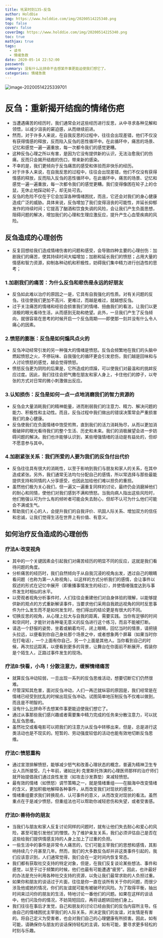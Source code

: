 ```yaml
---
title: 吼呆时刻135-反刍
author: HoldDie
img: https://www.holddie.com/img/20200514225340.png
top: false
cover: false
coverImg: https://www.holddie.com/img/20200514225340.png
toc: true
mathjax: true
tags:
  - 读书
  - 情绪急救
date: 2020-05-14 22:52:00
password:
summary: 没有什么比拼命不去想某件事更能迫使我们想它了。
categories: 情绪急救
---
```


![image-20200514225339701](https://www.holddie.com/img/20200514225340.png)

# 反刍：重新揭开结痂的情绪伤疤

- 当遭遇痛苦的经历时，我们通常会对这些经历进行反思，从中寻求各种见解和领悟，以减少沮丧的窘迫感，从而继续前进。
- 然而，对于许多人来说，在自我反思的过程中，往往会出现差错，他们不仅没有获得情感的释放，反而陷入反刍的恶性循环中。在此循环中，痛苦的场景、记忆和感觉一遍一遍重放，每一次都令我们的感觉更糟。
- 这种反刍心理之所以有害，是因为它没有提供新的认识，无法治愈我们的伤痛，反而只会揭开结痂的伤口，带来新的感染。
- 不幸的是，我们更倾向于反刍痛苦的感受和体验而非快乐的经历。
- 对于许多人来说，在自我反思的过程中，往往会出现差错，他们不仅没有获得情感的释放，反而陷入反刍的恶性循环中。在此循环中，痛苦的场景、记忆和感觉一遍一遍重放，每一次都令我们的感觉更糟。我们变得像困在轮子上的仓鼠，无休止地踩动轮子，却无处可去。
- 反刍的危险不仅在于它会加深各种情绪困扰，而且，它还会对我们的身心健康造成广泛的威胁。具体来说，反刍增加了我们变得沮丧的可能性，并延长抑郁发作的持续时间；它提高了酗酒和饮食失调的风险，会让我们产生负面思想，阻碍问题的解决，增加我们的心理和生理应激反应，提升产生心血管疾病的风险。

## 反刍造成的心理创伤

- 反复回想给我们造成情绪伤害的问题和感受，会导致四种主要的心理创伤：加剧我们的痛苦，使其持续时间大幅增加；加剧和延长我们的愤怒；占用大量的情感和智力资源，抑制各种动机和积极性，妨碍我们集中精力进行创造性的思考；

### 1.加剧我们的痛苦：为什么反刍和悲伤是永远的好朋友

- 反刍如此难以治疗的原因之一是，它具有自我强化的性质。对有关问题的反刍，往往使我们更加不高兴、更难过，而越是难过，就越想反刍。
- 过于关注痛苦的情绪和经验会损害我们的情绪、扭曲我们的看法，让我们以更消极的眼光看待生活，从而感到无助和绝望。此外，一旦我们产生了反刍倾向，就很容易在思考的时候开启一个反刍周期——即使那一刻并没有什么令人痛心的因素。

### 2.愤怒的膨胀：反刍是如何煽风点火的

- 反刍冲动经常引发的另一种强大的情绪是愤怒。反刍会频繁地在我们的头脑中燃起愤怒之火，不停玩味、自我强化的循环更会引发悲伤，我们越是回味和与人讨论愤怒的感觉，越会觉得愤怒。
- 愤怒反刍更为阴险的后果是，它所造成的烦躁，可以使我们对最温和的挑衅反应过度。因此，我们往往会把气撒在朋友和家人身上，卡住他们的脖子，以夸张的方式对日常的微小刺激做出反应。

### 3.认知损伤：反刍是如何一点一点地消磨我们的智力资源的

- 反刍会大量消耗我们的精神能量，进而削弱我们的注意力、精力、解决问题的能力、积极性和主动性。而且，反刍过程中我们做出的错误决策常会严重损害我们的身心健康。
- 反刍使我们在负面情绪中饱受煎熬，直到我们的活力消耗殆尽，从而以更加消极破碎的眼光看待我们的整个生活、历史和未来。我们的消极展望会进一步妨碍问题的解决。我们也许能够认识到，某些增强情绪的活动是有益处的，但却不愿意参与其中。

### 4.加剧紧张关系：我们所爱的人要为我们的反刍付出代价

- 反刍往往具有很大的消耗性，以至于影响到我们与朋友和家人的关系，在其中造成紧张。另外，我们通常无法均匀分配自己的感情，所以常选择与那些最能提供支持和同情的人分享感受，也因此加给他们难以担负的重担。
- 虽然他们极为关心我们，但一遍又一遍重复同样的讨论，最终仍会消磨掉他们的耐心和同情，使他们对我们感到不满和愤怒。当我向病人指出这些风险时，他们勉强认可为什么有的倾听者可能会失去耐心，但却不认可为什么他们可能会不满或生气。
- 帮助我们关心的人，会提升我们的自我评价、巩固人际关系、增加双方的信任和忠诚，让我们觉得生活在世界上有价值、有意义。

## 如何治疗反刍造成的心理创伤

### 疗法A:改变视角

- 其中的一个关键因素会引起我们对痛苦经历的明显不同的反应，这就是我们看待问题的角度。
- 分析痛苦的经历时，我们自然倾向于从自我沉浸的视角出发，透过自己的眼睛看问题（也称为第一人称视角）。以这样的方式分析我们的感情，会让事件以叙述的形式在记忆中展开（即重播事情发生的经过），并使情绪强度达到与事件发生时相似的水平。
- 以旁观者视角分析事件时，人们往往会重建他们对自身体验的理解，以能够提供新的观点的方式重新解读事件，当要求他们采用自我疏远视角的同时反思事件为什么发生而不是如何发生时，他们得出的结论更是有很大的不同。
- 切换反思的视角，从心理上拉大与自我的距离，需要实践。当你有足够的时间和空间时，才能针对各种毫无意义的反刍进行这个练习，而且不能被打断。
- 请选一个舒服的姿势，坐着或躺着均可，闭上眼睛，回忆当时的情景，请把镜头拉远，以便看到你自己身处那个场景之中，或者想象两个屏幕（如果当时你在打电话），一个上面有你自己，另一个上面是其他人。当你看到自己的时候，再次拉远距离，以便看到更多的背景，让舞台在你面前不断展开，假装你是个陌生人，正路过事件发生的现场。

### 疗法B:快看，小鸟！分散注意力，缓解情绪痛苦

- 就算反刍冲动较弱，一旦出现一系列的反刍思维活动，想要切断它们仍然很难。
- 尽管深知其危害，面对反刍冲动，人们一再迁就纵容的原因是，我们经常是在情绪已经受到扰乱的时候出现反刍冲动。试图简单地压制反刍不仅难以做到，而且是不明智的。
- 没有什么比拼命不去想某件事更能迫使我们想它了。
- 通过从事那些我们感兴趣或者需要集中精力完成的任务来分散注意力，可以扰乱反刍思维。
- 虽然社交或看电影可以把我们的注意力从反刍中转移出来，但是，总是进行这类活动也是不现实的。短暂的、劳动强度较低的活动也能有效地切断反刍思维。

### 疗法C:愤怒重构

- 通过宣泄排解愤怒，能够减少怒气和改善心理状态的概念，普遍为精神卫生专业人员所接受。几十年前，诸如比利·克里斯托饰演的心理医师那样的治疗师们就开始提倡我们通过良性发泄（如攻击沙发靠垫）来减轻愤怒。
- 最有效的情绪（如愤怒）调节策略之一，就是情绪重组——在脑海中改变情绪的含义，更加积极地解释各种事件，从而改变我们对现状的感觉。
- 情绪重组要求我们转换观点、认可事件的意义，从而改变对现状的看法。虽然重点在于是减少愤怒，但重组法也可以帮助你减轻悲伤和失望，或者受害感。

### 疗法D:善待你的朋友

- 当我们与朋友和家人反复讨论同样的问题时，就有让他们失去耐心和爱心的风险，甚至可能引发他们的憎恨。为了维护亲友关系，我们必须评估自己是否在这些给我们提供情感支持的人身上加上了过重的负担。
- 一些生活中的事件是非常令人痛苦的，它们可能主宰我们的思想和感情，其影响持续几个月甚至几年。然而，我们的大多数反刍却并非这类事件引起的，我们应该意识到，人们通常觉得，我们会在一定时间内恢复常态。
- 我们都有获取社交支持的特定对象，但是，在我们反复谈论某些想法、事件和感觉，以至于过于频繁的时候，他们也最有可能遭遇“疲劳”。因此，也许最好的办法是充分利用各种社交支持的资源，以免让我们最常求助的人负担过重。
- 如果你和朋友的谈话过于片面，往往是你一直在谈所有关于你的问题，而很少涉及他或她的情况，你们的友谊就可能有被破坏的风险。为了取得平衡，抽出时间来过问你的朋友的生活，特地讨论一番他们的问题。如果在这样的谈话中，他们问及你的情况，不妨简短回应，再将话题转回他们身上。
- 我们往往在事后才发觉，自己和朋友的讨论已经由我们的反刍内容所主导。任由自己的情绪困扰主宰我们的人际关系，并决定我们的友谊，对友情是有害的。将自己定义为受害者，也会对我们自己的心理健康有所损害。因此，如有可能，请确保你与朋友的谈话保持轻松的主调，如有可能，要寻求更多轻松的时刻与乐趣。

